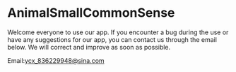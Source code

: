 # AnimalSmallCommonSense


Welcome everyone to use our app. If you encounter a bug during the use or have any suggestions for our app, you can contact us through the email below. We will correct and improve as soon as possible.



Email:ycx_836229948@sina.com
